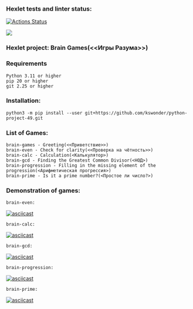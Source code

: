 ### Hexlet tests and linter status:
[![Actions Status](https://github.com/kswonder/python-project-49/workflows/hexlet-check/badge.svg)](https://github.com/kswonder/python-project-49/actions)

<a href="https://codeclimate.com/github/kswonder/python-project-49/test_coverage"><img src="https://api.codeclimate.com/v1/badges/92fbe985c2a07effc397/test_coverage" /></a>


### Hexlet project: Brain Games(<<Игры Разума>>) 

### Requirements

	Python 3.11 or higher  
	pip 20 or higher  
	git 2.25 or higher  

### Installation:

	python3 -m pip install --user git+https://github.com/kswonder/python-project-49.git

### List of Games:

	brain-games - Greeting(<<Приветствие>>)
	brain-even - Сheck for clarity(<<Проверка на чётность>>)
	brain-calc - Calculation(<Калькулятор>)
	brain-gcd - Finding the Greatest Common Divisor(<НОД>)
	brain-progression - Filling in the missing element of the progression(<Арифметическая прогрессия>)
	brain-prime - Is it a prime number?(<Простое ли число?>)
	
### Demonstration of games:

	brain-even:

[![asciicast](https://asciinema.org/a/Zwdehb9LsxzKnRnmfCx3h18px.svg)](https://asciinema.org/a/Zwdehb9LsxzKnRnmfCx3h18px)

	brain-calc:

[![asciicast](https://asciinema.org/a/ICeBemQTHbpMO6sllcAOF7MTq.svg)](https://asciinema.org/a/ICeBemQTHbpMO6sllcAOF7MTq)

	brain-gcd:

[![asciicast](https://asciinema.org/a/fONPGd8WD0062BM0EG5b9mEcZ.svg)](https://asciinema.org/a/fONPGd8WD0062BM0EG5b9mEcZ)

	brain-progression:

[![asciicast](https://asciinema.org/a/sMKzCIJi7WGfG4U0M6J1HMqSj.svg)](https://asciinema.org/a/sMKzCIJi7WGfG4U0M6J1HMqSj)

	brain-prime:

[![asciicast](https://asciinema.org/a/CK6XRG72YwuDpjT4JTVWXp2gY.svg)](https://asciinema.org/a/CK6XRG72YwuDpjT4JTVWXp2gY)